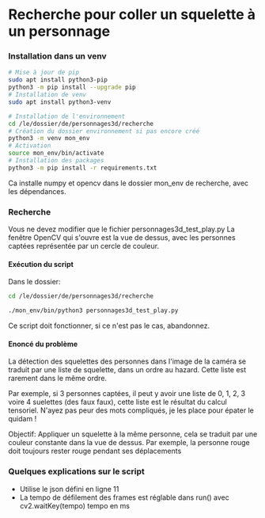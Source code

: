 # Recherche pour coller un squelette à un personnage


### Installation dans un venv


``` bash
# Mise à jour de pip
sudo apt install python3-pip
python3 -m pip install --upgrade pip
# Installation de venv
sudo apt install python3-venv

# Installation de l'environnement
cd /le/dossier/de/personnages3d/recherche
# Création du dossier environnement si pas encore créé
python3 -m venv mon_env
# Activation
source mon_env/bin/activate
# Installation des packages
python3 -m pip install -r requirements.txt
```

Ca installe numpy et opencv dans le dossier mon_env de recherche, avec les dépendances.

### Recherche

Vous ne devez modifier que le fichier personnages3d_test_play.py
La fenêtre OpenCV qui s'ouvre est la vue de dessus, avec les personnes captées représentée par un cercle de couleur.

#### Exécution du script

Dans le dossier:
``` bash
cd /le/dossier/de/personnages3d/recherche

./mon_env/bin/python3 personnages3d_test_play.py
```
Ce script doit fonctionner, si ce n'est pas le cas, abandonnez.

#### Enoncé du problème

La détection des squelettes des personnes dans l'image de la caméra se traduit par une liste de squelette, dans un ordre au hazard. Cette liste est rarement dans le même ordre.

Par exemple, si 3 personnes captées, il peut y avoir une liste de 0, 1, 2, 3 voire 4 suelettes (des faux faux), cette liste est le résultat du calcul tensoriel. N'ayez pas peur des mots compliqués, je les place pour épater le quidam !

Objectif:
Appliquer un squelette à la même personne, cela se traduit par une couleur constante dans la vue de dessus. Par exemple, la personne rouge doit toujours rester rouge pendant ses déplacements

### Quelques explications sur le script

* Utilise le json défini en ligne 11
* La tempo de défilement des frames est réglable dans run() avec cv2.waitKey(tempo) tempo en ms
